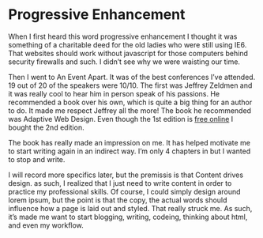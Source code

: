 # Progressive Enhancement

When I first heard this word progressive enhancement I thought it was something of a charitable deed for the old ladies who were still using IE6. That websites should work without javascript for those computers behind security firewalls and such. I didn’t see why we were waisting our time.

Then I went to An Event Apart. It was of the best conferences I’ve attended. 19 out of 20 of the speakers were 10/10. The first was Jeffrey Zeldmen and it was really cool to hear him in person speak of his passions. He recommended a book over his own, which is quite a big thing for an author to do. It made me respect Jeffrey all the more! The book he recommended was Adaptive Web Design. Even though the 1st edition is [free online]() I bought the 2nd edition. 

The book has really made an impression on me. It has helped motivate me to start writing again in an indirect way. I’m only 4 chapters in but I wanted to stop and write. 

I will record more specifics later, but the premissis is that Content drives design. as such, I realized that I just need to write content in order to practice my professional skills. Of course, I could simply design around lorem ipsum, but the point is that the copy, the actual words should influence how a page is laid out and styled. That really struck me. As such, it’s made me want to start blogging, writing, codeing, thinking about  html, and even my workflow. 